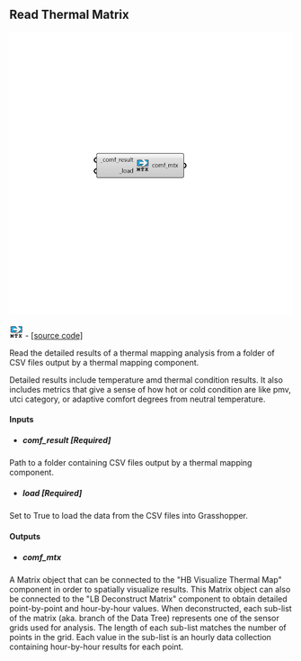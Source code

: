 ## Read Thermal Matrix

![](../../images/components/Read_Thermal_Matrix.png)

![](../../images/icons/Read_Thermal_Matrix.png) - [[source code]](https://github.com/ladybug-tools/honeybee-grasshopper-energy/blob/master/honeybee_grasshopper_energy/src//HB%20Read%20Thermal%20Matrix.py)


Read the detailed results of a thermal mapping analysis from a folder of CSV files output by a thermal mapping component. 

Detailed results include temperature amd thermal condition results. It also includes metrics that give a sense of how hot or cold condition are like pmv, utci category, or adaptive comfort degrees from neutral temperature. 



#### Inputs
* ##### comf_result [Required]
Path to a folder containing CSV files output by a thermal mapping component. 
* ##### load [Required]
Set to True to load the data from the CSV files into Grasshopper. 

#### Outputs
* ##### comf_mtx
A Matrix object that can be connected to the "HB Visualize Thermal Map" component in order to spatially visualize results. This Matrix object can also be connected to the "LB Deconstruct Matrix" component to obtain detailed point-by-point and hour-by-hour values. 
When deconstructed, each sub-list of the matrix (aka. branch of the Data Tree) represents one of the sensor grids used for analysis. The length of each sub-list matches the number of points in the grid. Each value in the sub-list is an hourly data collection containing hour-by-hour results for each point. 